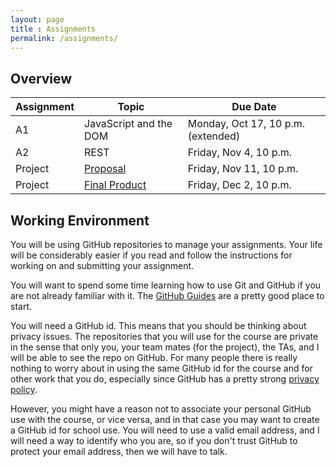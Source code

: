 ```yaml
---
layout: page
title : Assignments
permalink: /assignments/
---
```


<!--
<h2><font color="red">Remarks</font></h2>

Please submit remark requests via this [simple form](https://wwwcgi.cdf.toronto.edu/~cs369hf/cgi-bin/remark-request.cgi?course=csc369h).  When your request is filed, you will be redirected to a page showing what you entered.
-->

## Overview

| Assignment | Topic                  | Due Date                           |
| ---------- | ---------------------- | ---------------------------------- |
| A1         | JavaScript and the DOM | Monday, Oct 17, 10 p.m. (extended) |
| A2         | REST                   | Friday, Nov 4, 10 p.m.             |
| Project    | [Proposal](assignments/project.html)               | Friday, Nov 11, 10 p.m.            |
| Project    | [Final Product](assignments/project.htm)          | Friday, Dec 2, 10 p.m.             |


## Working Environment

You will be using GitHub repositories to manage your assignments. Your life will be considerably easier if you read and follow the instructions for working on and submitting your assignment.

You will want to spend some time learning how to use Git and GitHub if you are not already familiar with it. The [GitHub Guides](https://help.github.com) are a pretty good place to start.

You will need a GitHub id. This means that you should be thinking about privacy issues. The repositories that you will use for the course are private in the sense that only you, your team mates (for the project), the TAs, and I will be able to see the repo on GitHub. For many people there is really nothing to worry about in using the same GitHub id for the course and for other work that you do, especially since
GitHub has a pretty strong [privacy policy](https://help.github.com/articles/github-privacy-statement/).

However, you might have a reason not to associate your personal GitHub use with the course, or vice versa, and in that case you may want to create a GitHub id for school use. You will need to use a valid email address, and I will need a way to identify who you are, so if you don't trust GitHub to protect your email address, then we will have to talk.
